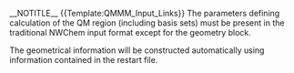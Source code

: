 \_\_NOTITLE\_\_ {{Template:QMMM_Input_Links}} The parameters defining
calculation of the QM region (including basis sets) must be present in
the traditional NWChem input format except for the geometry block.

The geometrical information will be constructed automatically using
information contained in the restart file.

